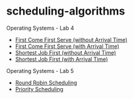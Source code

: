 # scheduling-algorithms

Operating Systems - Lab 4

- [First Come First Serve (without Arrival Time)](https://github.com/anika-kamath/scheduling-algorithms/blob/branch1/fcfs.cpp)
- [First Come First Serve (with Arrival Time)](https://github.com/anika-kamath/scheduling-algorithms/blob/branch1/fcfs_at.cpp)
- [Shortest Job First (without Arrival Time)](https://github.com/anika-kamath/scheduling-algorithms/blob/branch1/sjf.cpp)
- [Shortest Job First (with Arrival Time)](https://github.com/anika-kamath/scheduling-algorithms/blob/branch1/sjf_at1.cpp)

Operating Systems - Lab 5


- [Round Robin Scheduling](https://github.com/anika-kamath/scheduling-algorithms/blob/branch1/roundrobin.c)
- [Priority Scheduling](https://github.com/anika-kamath/scheduling-algorithms/blob/branch1/priority_preemptive.cpp)
